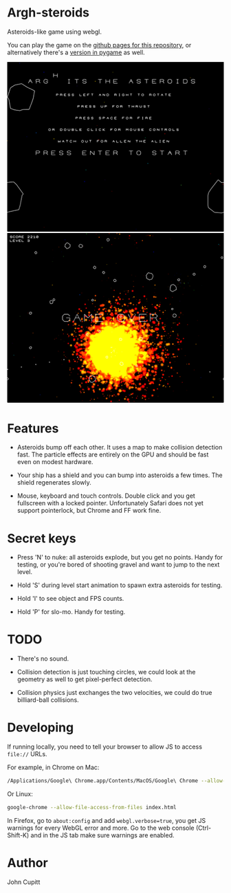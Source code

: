 # Argh-steroids

Asteroids-like game using webgl. 

You can play the game on the [github pages for this
repository](http://jcupitt.github.io/argh-steroids-webgl), or alternatively
there's a [version in pygame](https://github.com/jcupitt/argh-steroids)
as well.

![Start screen](/screenshots/start_screen.png)
![In play](/screenshots/play.png)

# Features

* Asteroids bump off each other. It uses a map to make collision detection
  fast. The particle effects are entirely on the GPU and should be fast even
  on modest hardware. 

* Your ship has a shield and you can bump into asteroids a few times. The
  shield regenerates slowly.

* Mouse, keyboard and touch controls. Double click and you get fullscreen with a
  locked pointer. Unfortunately Safari does not yet support pointerlock, but
  Chrome and FF work fine. 

# Secret keys

* Press 'N' to nuke: all asteroids explode, but you get no points. Handy for 
  testing, or you're bored of shooting gravel and want to jump to the next
  level.

* Hold 'S' during level start animation to spawn extra asteroids for testing.

* Hold 'I' to see object and FPS counts.

* Hold 'P' for slo-mo. Handy for testing. 

# TODO

* There's no sound. 

* Collision detection is just touching circles, we could look at the geometry
  as well to get pixel-perfect detection.

* Collision physics just exchanges the two velocities, we could do true
  billiard-ball collisions.

# Developing

If running locally, you need to tell your browser to allow JS to access 
`file://` URLs. 
  
For example, in Chrome on Mac:

```bash
/Applications/Google\ Chrome.app/Contents/MacOS/Google\ Chrome --allow-file-access-from-files
```

Or Linux:

```bash
google-chrome --allow-file-access-from-files index.html
```

In Firefox, go to `about:config` and add `webgl.verbose=true`, you get JS
warnings for every WebGL error and more. Go to the web console (Ctrl-Shift-K)
and in the JS tab make sure warnings are enabled. 
 
# Author

John Cupitt
